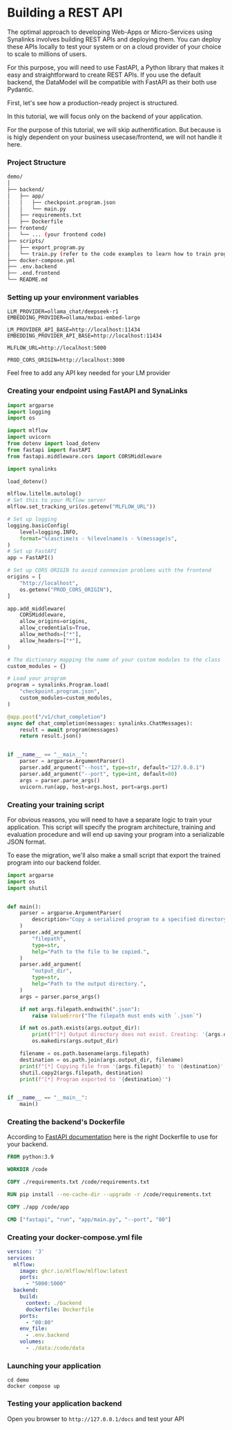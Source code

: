 # Building a REST API

The optimal approach to developing Web-Apps or Micro-Services using Synalinks involves building REST APIs and deploying them. You can deploy these APIs locally to test your system or on a cloud provider of your choice to scale to millions of users.

For this purpose, you will need to use FastAPI, a Python library that makes it easy and straightforward to create REST APIs. If you use the default backend, the DataModel will be compatible with FastAPI as their both use Pydantic.

First, let's see how a production-ready project is structured.

In this tutorial, we will focus only on the backend of your application.

For the purpose of this tutorial, we will skip authentification. But because is is higly dependent on your business usecase/frontend, we will not handle it here.

### Project Structure

```sh
demo/
│
├── backend/
│   ├── app/
│   │   ├── checkpoint.program.json
│   │   └── main.py
│   ├── requirements.txt
│   ├── Dockerfile
├── frontend/
│   └── ... (your frontend code)
├── scripts/
│   ├── export_program.py
│   └── train.py (refer to the code examples to learn how to train programs)
├── docker-compose.yml
├── .env.backend
├── .end.frontend
└── README.md
```

### Setting up your environment variables

```env title=".env.backend"
LLM_PROVIDER=ollama_chat/deepseek-r1
EMBEDDING_PROVIDER=ollama/mxbai-embed-large

LM_PROVIDER_API_BASE=http://localhost:11434
EMBEDDING_PROVIDER_API_BASE=http://localhost:11434

MLFLOW_URL=http://localhost:5000

PROD_CORS_ORIGIN=http://localhost:3000
```

Feel free to add any API key needed for your LM provider

### Creating your endpoint using FastAPI and SynaLinks

```python title="main.py"
import argparse
import logging
import os

import mlflow
import uvicorn
from dotenv import load_dotenv
from fastapi import FastAPI
from fastapi.middleware.cors import CORSMiddleware

import synalinks

load_dotenv()

mlflow.litellm.autolog()
# Set this to your MLflow server
mlflow.set_tracking_uri(os.getenv("MLFLOW_URL"))

# Set up logging
logging.basicConfig(
    level=logging.INFO,
    format="%(asctime)s - %(levelname)s - %(message)s",
)
# Set up FastAPI
app = FastAPI()

# Set up CORS ORIGIN to avoid connexion problems with the frontend
origins = [
    "http://localhost",
    os.getenv("PROD_CORS_ORIGIN"),
]

app.add_middleware(
    CORSMiddleware,
    allow_origins=origins,
    allow_credentials=True,
    allow_methods=["*"],
    allow_headers=["*"],
)

# The dictionary mapping the name of your custom modules to the class
custom_modules = {}

# Load your program
program = synalinks.Program.load(
    "checkpoint.program.json",
    custom_modules=custom_modules,
)

@app.post("/v1/chat_completion")
async def chat_completion(messages: synalinks.ChatMessages):
    result = await program(messages)
    return result.json()


if __name__ == "__main__":
    parser = argparse.ArgumentParser()
    parser.add_argument("--host", type=str, default="127.0.0.1")
    parser.add_argument("--port", type=int, default=80)
    args = parser.parse_args()
    uvicorn.run(app, host=args.host, port=args.port)
```

### Creating your training script

For obvious reasons, you will need to have a separate logic to train your application. This script will specify the program architecture, training and evaluation procedure and will end up saving your program into a serializable JSON format.

To ease the migration, we'll also make a small script that export the trained program into our backend folder.

```python title="export_program.py"
import argparse
import os
import shutil


def main():
    parser = argparse.ArgumentParser(
        description="Copy a serialized program to a specified directory."
    )
    parser.add_argument(
        "filepath",
        type=str,
        help="Path to the file to be copied.",
    )
    parser.add_argument(
        "output_dir",
        type=str,
        help="Path to the output directory.",
    )
    args = parser.parse_args()

    if not args.filepath.endswith(".json"):
        raise ValueError("The filepath must ends with `.json`")

    if not os.path.exists(args.output_dir):
        print(f"[*] Output directory does not exist. Creating: '{args.output_dir}'")
        os.makedirs(args.output_dir)

    filename = os.path.basename(args.filepath)
    destination = os.path.join(args.output_dir, filename)
    print(f"[*] Copying file from '{args.filepath}' to '{destination}'...")
    shutil.copy2(args.filepath, destination)
    print(f"[*] Program exported to '{destination}'")


if __name__ == "__main__":
    main()
```

### Creating the backend's Dockerfile

According to [FastAPI documentation](https://fastapi.tiangolo.com/deployment/docker/#dockerfile) here is the right Dockerfile to use for your backend.

```Dockerfile
FROM python:3.9

WORKDIR /code

COPY ./requirements.txt /code/requirements.txt

RUN pip install --no-cache-dir --upgrade -r /code/requirements.txt

COPY ./app /code/app

CMD ["fastapi", "run", "app/main.py", "--port", "80"]
```

### Creating your docker-compose.yml file

```yaml
version: '3'
services:
  mlflow:
    image: ghcr.io/mlflow/mlflow:latest
    ports:
      - "5000:5000"
  backend:
    build:
      context: ./backend
      dockerfile: Dockerfile
    ports:
      - "80:80"
    env_file:
      - .env.backend
    volumes:
      - ./data:/code/data
```

### Launching your application

```shell
cd demo
docker compose up
```

### Testing your application backend

Open you browser to `http://127.0.0.1/docs` and test your API